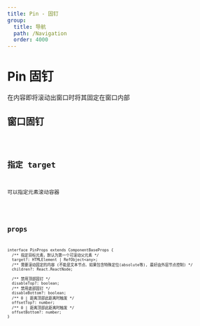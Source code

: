 ```yaml
---
title: Pin - 固钉
group:
  title: 导航
  path: /Navigation
  order: 4000
---
```


# Pin 固钉

在内容即将滚动出窗口时将其固定在窗口内部

## 窗口固钉

<code src="./demo.tsx" />

## 指定 target

可以指定元素滚动容器

<code src="./demo2.tsx" />

## props

```tsx | pure
interface PinProps extends ComponentBaseProps {
  /** 指定目标元素，默认为第一个可滚动父元素 */
  target?: HTMLElement | RefObject<any>;
  /** 需要滚动固定的内容 (不能是文本节点、如果包含特殊定位(absolute等), 最好由外层节点控制) */
  children?: React.ReactNode;

  /** 禁用顶部固钉 */
  disableTop?: boolean;
  /** 禁用底部固钉 */
  disableBottom?: boolean;
  /** 0 | 距离顶部此距离时触发 */
  offsetTop?: number;
  /** 0 | 距离顶部此距离时触发 */
  offsetBottom?: number;
}
```
